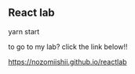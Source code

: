 ## React lab

yarn start 


to go to my lab?
click the link below!!

https://nozomiishii.github.io/reactlab
